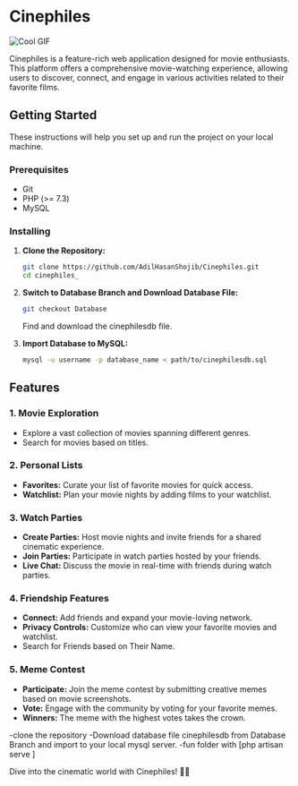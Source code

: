 # Cinephiles


![Cool GIF](https://i.giphy.com/media/v1.Y2lkPTc5MGI3NjExbzkwanNwY3Y5M2o1cjA4djJhMHR2dzFyeXl6YzA0MTZ4OWtlaWFkNyZlcD12MV9pbnRlcm5hbF9naWZfYnlfaWQmY3Q9Zw/qVcUaXT6opiEG2sBlD/giphy.gif)





Cinephiles is a feature-rich web application designed for movie enthusiasts. This platform offers a comprehensive movie-watching experience, allowing users to discover, connect, and engage in various activities related to their favorite films.

## Getting Started

These instructions will help you set up and run the project on your local machine.

### Prerequisites

- Git
- PHP (>= 7.3)
- MySQL


### Installing

1. **Clone the Repository:**

    ```bash
    git clone https://github.com/AdilHasanShojib/Cinephiles.git
    cd cinephiles_
    ```

2. **Switch to Database Branch and Download Database File:**

    ```bash
    git checkout Database
    ```

    Find and download the cinephilesdb file.

3. **Import Database to MySQL:**

    ```bash
    mysql -u username -p database_name < path/to/cinephilesdb.sql
    ```




## Features

### 1. **Movie Exploration**
   - Explore a vast collection of movies spanning different genres.
   - Search for movies based on titles.

### 2. **Personal Lists**
   - **Favorites:** Curate your list of favorite movies for quick access.
   - **Watchlist:** Plan your movie nights by adding films to your watchlist.

### 3. **Watch Parties**
   - **Create Parties:** Host movie nights and invite friends for a shared cinematic experience.
   - **Join Parties:** Participate in watch parties hosted by your friends.
   - **Live Chat:** Discuss the movie in real-time with friends during watch parties.

### 4. **Friendship Features**
   - **Connect:** Add friends and expand your movie-loving network.
   - **Privacy Controls:** Customize who can view your favorite movies and watchlist.
   - Search for Friends based on Their Name.
   

### 5. **Meme Contest**
   - **Participate:** Join the meme contest by submitting creative memes based on movie screenshots.
   - **Vote:** Engage with the community by voting for your favorite memes.
   - **Winners:** The meme with the highest votes takes the crown.


-clone the repository
-Download database file cinephilesdb from Database Branch and import to your local mysql server.
-fun folder with [php artisan serve ]  



  
Dive into the cinematic world with Cinephiles! 🎥🍿





